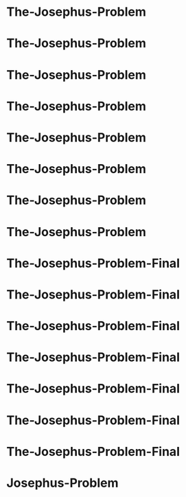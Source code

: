 # The-Josephus-Problem
# The-Josephus-Problem
# The-Josephus-Problem
# The-Josephus-Problem
# The-Josephus-Problem
# The-Josephus-Problem
# The-Josephus-Problem
# The-Josephus-Problem
# The-Josephus-Problem-Final
# The-Josephus-Problem-Final
# The-Josephus-Problem-Final
# The-Josephus-Problem-Final
# The-Josephus-Problem-Final
# The-Josephus-Problem-Final
# The-Josephus-Problem-Final
# Josephus-Problem
